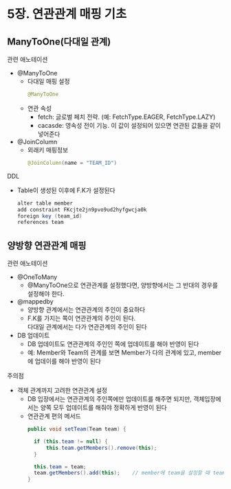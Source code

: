 # 5장. 연관관계 매핑 기초

## ManyToOne(다대일 관계)
관련 애노테이션
- @ManyToOne
   - 다대일 매핑 설정
      ~~~java
      @ManyToOne
      ~~~
   - 연관 속성
      - fetch: 글로벌 페치 전략. (예: FetchType.EAGER, FetchType.LAZY)
      - cacasde: 영속성 전이 기능. 이 값이 설정되어 있으면 연관된 값들을 같이 넣어준다
- @JoinColumn
   - 외래키 매핑정보
      ~~~java
      @JoinColumn(name = "TEAM_ID")
      ~~~

DDL
- Table이 생성된 이후에 F.K가 설정된다
    ~~~java
    alter table member 
    add constraint FKcjte2jn9pvo9ud2hyfgwcja0k 
    foreign key (team_id) 
    references team
    ~~~

## 양방향 연관관계 매핑
관련 애노테이션
- @OneToMany
   - @ManyToOne으로 연관관계를 설정했다면, 양방향에서는 그 반대의 경우를 설정해야 한다. 
- @mappedby
   - 양방향 관계에서는 연관관계의 주인이 중요하다
   - F.K를 가지는 쪽이 연관관계의 주인이 된다.<br>
   다대일 관계에서는 다가 연관관계의 주인이 된다
- DB 업데이트
   - DB 업데이트도 연관관계의 주인인 쪽에 업데이트를 해야 반영이 된다
   - 예: Member와 Team의 관계를 보면 Member가 다의 관계에 있고, member에 업데이를 해야 반영이 된다

주의점
- 객체 관계까지 고려한 연관관계 설정
   - DB 입장에서는 연관관계의 주인쪽에만 업데이트를 해주면 되지만, 객체입장에서는 양쪽 모두 업데이트를 해줘야 정확하게 반영이 된다
   - 연관관계 편의 메서드
      ~~~java
      public void setTeam(Team team) {

        if (this.team != null) {
            this.team.getMembers().remove(this);
        }

        this.team = team;
        team.getMembers().add(this);    // member에 team을 설정할 때 team에 member를 같이 추가해준다
      }
      ~~~